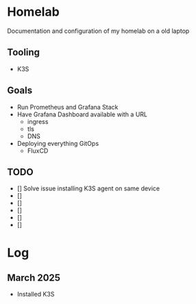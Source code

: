 # Homelab

Documentation and configuration of my homelab on a old laptop

## Tooling

- K3S

## Goals

- Run Prometheus and Grafana Stack
- Have Grafana Dashboard available with a URL 
  - ingress
  - tls
  - DNS
- Deploying everything GitOps
  - FluxCD

## TODO

- [] Solve issue installing K3S agent on same device
- [] 
- [] 
- [] 
- [] 
- [] 

# Log

## March 2025
- Installed K3S